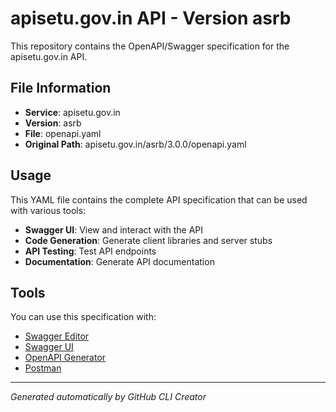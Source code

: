 # apisetu.gov.in API - Version asrb

This repository contains the OpenAPI/Swagger specification for the apisetu.gov.in API.

## File Information

- **Service**: apisetu.gov.in
- **Version**: asrb
- **File**: openapi.yaml
- **Original Path**: apisetu.gov.in/asrb/3.0.0/openapi.yaml

## Usage

This YAML file contains the complete API specification that can be used with various tools:

- **Swagger UI**: View and interact with the API
- **Code Generation**: Generate client libraries and server stubs
- **API Testing**: Test API endpoints
- **Documentation**: Generate API documentation

## Tools

You can use this specification with:

- [Swagger Editor](https://editor.swagger.io/)
- [Swagger UI](https://swagger.io/tools/swagger-ui/)
- [OpenAPI Generator](https://openapi-generator.tech/)
- [Postman](https://www.postman.com/)

---

*Generated automatically by GitHub CLI Creator*

